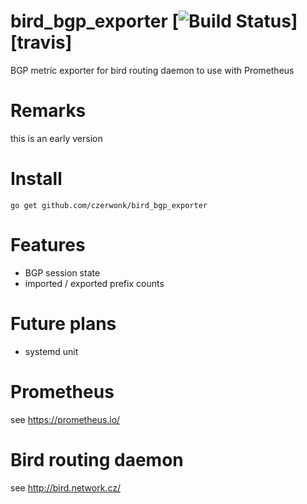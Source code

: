 # bird_bgp_exporter [![Build Status](https://travis-ci.org/czerwonk/bird_bgp_exporter.svg)][travis]
BGP metric exporter for bird routing daemon to use with Prometheus

# Remarks
this is an early version

# Install
```
go get github.com/czerwonk/bird_bgp_exporter
```

# Features
* BGP session state
* imported / exported prefix counts

# Future plans
* systemd unit

# Prometheus
see https://prometheus.io/

# Bird routing daemon
see http://bird.network.cz/
